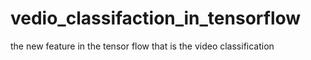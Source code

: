 # vedio_classifaction_in_tensorflow
the new feature in the tensor flow that is the video classification
